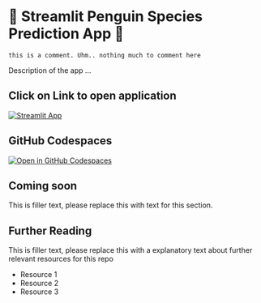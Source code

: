 # 🐧 Streamlit Penguin Species Prediction App 🐧

```
this is a comment. Uhm.. nothing much to comment here
```

Description of the app ...

## Click on Link to open application

[![Streamlit App](https://static.streamlit.io/badges/streamlit_badge_black_white.svg)](https://streamlit-penguin-app.streamlit.app/)

## GitHub Codespaces

[![Open in GitHub Codespaces](https://github.com/codespaces/badge.svg)](https://codespaces.new/streamlit/app-starter-kit?quickstart=1)

## Coming soon

This is filler text, please replace this with text for this section.

## Further Reading

This is filler text, please replace this with a explanatory text about further relevant resources for this repo

-   Resource 1
-   Resource 2
-   Resource 3
